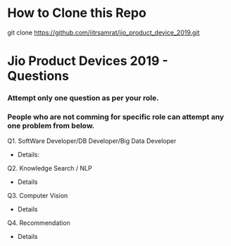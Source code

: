# How to Clone this Repo

git clone https://github.com/iitrsamrat/jio_product_device_2019.git


# Jio Product Devices 2019 - Questions

### Attempt only one question as per your role. 

### People who are not comming for specific role can attempt any one problem from below.

Q1. SoftWare Developer/DB Developer/Big Data Developer
  - Details:

Q2. Knowledge Search / NLP
  - Details
  
Q3. Computer Vision
  - Details

Q4. Recommendation
  - Details
